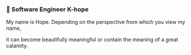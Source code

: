 ### 👋 Software Engineer K-hope

My name is Hope. Depending on the perspective from which you view my name, 

it can become beautifully meaningful or contain the meaning of a great calamity.

